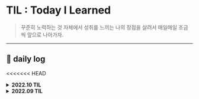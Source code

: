 # TIL : Today I Learned

> 꾸준히 노력하는 것 자체에서 성취를 느끼는 나의 장점을 살려서 매일매일 조금씩 앞으로 나아가자.

---

## 📔 daily log

<<<<<<< HEAD
<details><summary><strong>2022.10 TIL</strong></summary>

### 221012

🐱 GitHub TIL 편집 & 블로그에 올렸던 것들 옮겨옴

### 221011

💡 토이프로젝트 아이디어 수집

📖 혼자 공부하는 얄팍한 코딩지식 Chapter1 정리

### 221010

🧑‍🏫 생활코딩 WEB3 JavaScript 수강, 실습, 정리

### 221009

🧑‍🏫 생활코딩 WEB3 JavaScript 수강, 실습

✏️ 10월 1주차 주간회고 작성

### 221008

🧑‍🏫 생활코딩 WEB3 JavaScript 수강, 실습, 정리

💡 토이프로젝트 아이디어 기록

### 221007

🧑‍🏫 생활코딩 WEB2 CSS 수강, 실습, 정리

📝 Atom 패키지 인스톨 정리

### 221006

🧑‍🏫 생활코딩 WEB1 HTML&Internet 수강, 실습, 정리

🐱 GitHub에 처음으로 커밋

📝 Atom 초기설정 정리

### 221004

📝 수집한 자료 정리

### 221003

📝 수집한 자료 정리

### 221002

🛠️ 노션 정리 페이지 리노베이션

### 221001

💡 프로젝트 아이디어 기록

📝 비전공 개발자들의 글, 나에게 맞는 공부법에 대해 정리
</details>

<details><summary><strong>2022.09 TIL</strong></summary>

### 220930

✏️ 월간회고 작성

💡 토이프로젝트 아이디어 기록

### 220929

📝 공부법에 대한 글 정리

### 220928

📝 커리어 스킬 1~3장 정리

### 220927

📖 커리어 스킬 1~3장 읽기

### 220923

🧑‍🏫 [가장 쉬운 Git 강좌 - (하) Github편](https://www.youtube.com/watch?v=GaKjTjwcKQo) 수강, 실습

### 220922

🧑‍🏫 [가장 쉬운 Git 강좌 - (하) Github편](https://www.youtube.com/watch?v=GaKjTjwcKQo) 수강

### 220921

🧑‍🏫 [Git은 뭐고 GitHub은 뭔가요?](https://www.youtube.com/watch?v=Bd35Ze7-dIw) 수강 및 실습

### 220920

🛠️ Feedly 가입 및 구독목록 편집, 페이스북 페이지&그룹 가입, 트위터 개발계정 구독

### 220919

🧑‍🏫 비전공자를 위한 개발자 취업 올인원 가이드 [통합편] 수강완료, 정리

### 220918

🧑‍🏫 비전공자를 위한 개발자 취업 올인원 가이드 [통합편] 수강, 정리

### 220917

⚒️ Tistory 블로그 스킨 css 수정해보기

### 220916

🧑‍🏫 비전공자를 위한 개발자 취업 올인원 가이드 [통합편] 수강 & 정리

### 220915

🧑‍🏫 비전공자를 위한 개발자 취업 올인원 가이드 [통합편] 수강시작
=======
<details>
<summary>2022.10 TIL</summary>


### 221012

🐱 GitHub TIL 편집 & 블로그에 올렸던 것들 옮겨옴

### 221011

💡 토이프로젝트 아이디어 수집

📖 혼자 공부하는 얄팍한 코딩지식 Chapter1 정리

### 221010

🧑‍🏫 생활코딩 WEB3 JavaScript 수강, 실습, 정리

### 221009

🧑‍🏫 생활코딩 WEB3 JavaScript 수강, 실습

✏️ 10월 1주차 주간회고 작성

### 221008

🧑‍🏫 생활코딩 WEB3 JavaScript 수강, 실습, 정리

💡 토이프로젝트 아이디어 기록

### 221007

🧑‍🏫 생활코딩 WEB2 CSS 수강, 실습, 정리

📝 Atom 패키지 인스톨 정리

### 221006

🧑‍🏫 생활코딩 WEB1 HTML&Internet 수강, 실습, 정리

🐱 GitHub에 처음으로 커밋

📝 Atom 초기설정 정리

### 221004

📝 수집한 자료 정리

### 221003

📝 수집한 자료 정리

### 221002

🛠️ 노션 정리 페이지 리노베이션

### 221001

💡 프로젝트 아이디어 기록

📝 비전공 개발자들의 글, 나에게 맞는 공부법에 대해 정리
</details>

<details>
<summary>2022.09 TIL</summary>


### 220930

✏️ 월간회고 작성

💡 토이프로젝트 아이디어 기록

### 220929

📝 공부법에 대한 글 정리

### 220928

📝 커리어 스킬 1~3장 정리

### 220927

📖 커리어 스킬 1~3장 읽기

### 220923

🧑‍🏫 [가장 쉬운 Git 강좌 - (하) Github편](https://www.youtube.com/watch?v=GaKjTjwcKQo) 수강, 실습

### 220922

🧑‍🏫 [가장 쉬운 Git 강좌 - (하) Github편](https://www.youtube.com/watch?v=GaKjTjwcKQo) 수강

### 220921

🧑‍🏫 [Git은 뭐고 GitHub은 뭔가요?](https://www.youtube.com/watch?v=Bd35Ze7-dIw) 수강 및 실습

### 220920

🛠️ Feedly 가입 및 구독목록 편집, 페이스북 페이지&그룹 가입, 트위터 개발계정 구독

### 220919

🧑‍🏫 비전공자를 위한 개발자 취업 올인원 가이드 [통합편] 수강완료, 정리

### 220918

🧑‍🏫 비전공자를 위한 개발자 취업 올인원 가이드 [통합편] 수강, 정리

### 220917

⚒️ Tistory 블로그 스킨 css 수정해보기

### 220916

🧑‍🏫 비전공자를 위한 개발자 취업 올인원 가이드 [통합편] 수강 & 정리

### 220915

🧑‍🏫 비전공자를 위한 개발자 취업 올인원 가이드 [통합편] 수강시작
>>>>>>> d89defb3fbc7d126ff03ade931eb705e9d4b04e4
</details>


---

## 🏷️ by Category

### HTML&CSS

- 

### JAVASCRIPT

- 

## Book

- 혼자 공부하는 얄팍한 코딩지식 Chapter.1

### ETC

-
